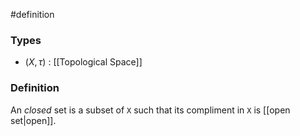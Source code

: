 #definition
### Types
- $(X, \tau)$ : [[Topological Space]]
### Definition 
An *closed* set is a subset of `X` such that its compliment in `X` is [[open set|open]].